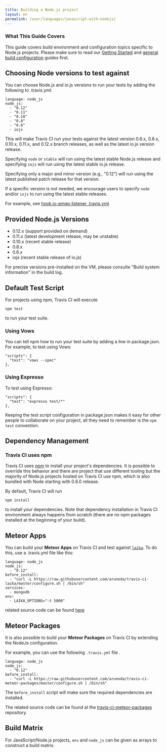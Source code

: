 ```yaml
---
title: Building a Node.js project
layout: en
permalink: /user/languages/javascript-with-nodejs/
---
```


### What This Guide Covers

This guide covers build environment and configuration topics specific to Node.js projects. Please make sure to read our [Getting Started](/user/getting-started/) and [general build configuration](/user/build-configuration/) guides first.

## Choosing Node versions to test against

You can choose Node.js and io.js versions to run your tests by adding the following to .travis.yml:

    language: node_js
    node_js:
      - "0.12"
      - "0.11"
      - "0.10"
      - "0.8"
      - "0.6"
      - iojs

This will make Travis CI run your tests against the latest version 0.6.x, 0.8.x, 0.10.x, 0.11.x, and 0.12.x branch releases,
as well as the latest io.js version release.

Specifying `node` or `stable` will run using the latest stable Node.js release and specifying `iojs` will run using the latest stable io.js release.

Specifying only a major and minor version (e.g., "0.12") will run using the latest published patch release for that version.

If a specific version is not needed, we encourage users to specify `node` and/or `iojs` to run using the latest stable releases.

For example, see [hook.io-amqp-listener .travis.yml](https://github.com/scottyapp/hook.io-amqp-listener/blob/master/.travis.yml).

## Provided Node.js Versions

* 0.12.x (support provided on demand)
* 0.11.x (latest development release, may be unstable)
* 0.10.x (recent stable release)
* 0.8.x
* 0.6.x
* iojs (recent stable release of io.js)

For precise versions pre-installed on the VM, please consulte "Build system information" in the build log.


## Default Test Script

For projects using npm, Travis CI will execute

    npm test

to run your test suite.

### Using Vows

You can tell npm how to run your test suite by adding a line in package.json. For example, to test using Vows:

    "scripts": {
      "test": "vows --spec"
    },


### Using Expresso

To test using Expresso:

    "scripts": {
      "test": "expresso test/*"
    },

Keeping the test script configuration in package.json makes it easy for other people to collaborate on your project, all they need to remember is the `npm test` convention.

## Dependency Management

### Travis CI uses npm

Travis CI uses [npm](http://npmjs.org/) to install your project's dependencies. It is possible to override this behavior and there are project that use different tooling but the majority of Node.js projects hosted on Travis CI use npm, which is also bundled with Node starting with 0.6.0 release.

By default, Travis CI will run

    npm install

to install your dependencies. Note that dependency installation in Travis CI environment always happens from scratch (there are no npm packages installed at the beginning of your build).

## Meteor Apps

You can build your **Meteor Apps** on Travis CI and test against
[`laika`](http://arunoda.github.io/laika/). To do this, use a .travis.yml file
like this:

    language: node_js
    node_js:
      - "0.12"
    before_install:
      - "curl -L https://raw.githubusercontent.com/arunoda/travis-ci-laika/master/configure.sh | /bin/sh"
    services:
      - mongodb
    env:
      - LAIKA_OPTIONS="-t 5000"

related source code can be found [here](https://github.com/arunoda/travis-ci-laika)

## Meteor Packages

It is also possible to build your **Meteor Packages** on Travis CI by extending the NodeJs configuration.

For example, you can use the following `.travis.yml` file .

    language: node_js
    node_js:
      - "0.12"
    before_install:
      - "curl -L https://raw.githubusercontent.com/arunoda/travis-ci-meteor-packages/master/configure.sh | /bin/sh"

The `before_install` script will make sure the required dependencies are installed.

The related source code can be found at the [travis-ci-meteor-packages](https://github.com/arunoda/travis-ci-meteor-packages) repository.


## Build Matrix

For JavaScript/Node.js projects, `env` and `node_js` can be given as arrays
to construct a build matrix.
